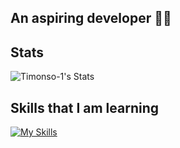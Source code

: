 ## An aspiring developer 👨‍💻

## Stats
![Timonso-1's Stats](https://github-readme-stats.vercel.app/api?username=Timonso-1&theme=tokyonight&show_icons=true&hide_border=false&count_private=false)

## Skills that I am learning
[![My Skills](https://skillicons.dev/icons?i=java,kotlin,github&perline=3)](https://skillicons.dev)
